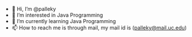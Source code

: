 - 👋 Hi, I’m @palleky
- 👀 I’m interested in Java Programming
- 🌱 I’m currently learning Java Programming
- 📫 How to reach me is through mail, my mail id is (palleky@mail.uc.edu)

<!---
palleky/palleky is a ✨ special ✨ repository because its `README.md` (this file) appears on your GitHub profile.
You can click the Preview link to take a look at your changes.
--->

